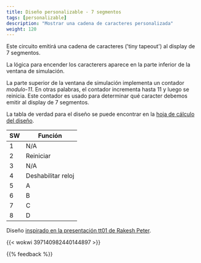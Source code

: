 ```yaml
---
title: Diseño personalizable - 7 segmentos
tags: [personalizable]
description: "Mostrar una cadena de caracteres personalizada"
weight: 120
---
```


Este circuito emitirá una cadena de caracteres ('tiny tapeout') al display de 7 segmentos.

La lógica para encender los caracterers aparece en la parte inferior de la ventana de simulación.

La parte superior de la ventana de simulación implementa un contador *modulo-11*. En otras palabras, el contador incrementa hasta 11 y luego se reinicia. Este contador es usado para determinar qué caracter debemos emitir al display de 7 segmentos.

La tabla de verdad para el diseño se puede encontrar en la [hoja de cálculo del diseño](https://docs.google.com/spreadsheets/d/1-h9pBYtuxv6su2EC8qBc6nX_JqHXks6Gx5nmHFQh_30/edit?usp=sharing).


| SW      | Función             | 
|---------|---------------------|
| 1       | N/A                 | 
| 2       | Reiniciar           | 
| 3       | N/A                 |
| 4       | Deshabilitar reloj  | 
| 5       | A                   | 
| 6       | B                   |
| 7       | C                   | 
| 8       | D                   | 

Diseño [inspirado en la presentación tt01 de Rakesh Peter](https://github.com/r4d10n/tinytapeout-HELLo-3orLd-7seg).

{{< wokwi 397140982440144897 >}}
<br>

{{% feedback %}}
